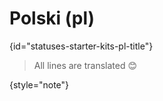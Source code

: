 # Polski (pl)
{id="statuses-starter-kits-pl-title"}


> All lines are translated 😊
>
{style="note"}
